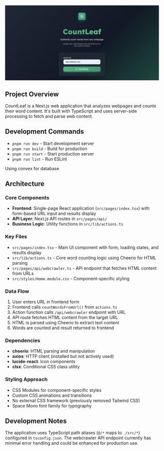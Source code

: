 ![](countleaf.png)

## Project Overview

CountLeaf is a Next.js web application that analyzes webpages and counts their word content. It's built with TypeScript and uses server-side processing to fetch and parse web content.

## Development Commands

- `pnpm run dev` - Start development server
- `pnpm run build` - Build for production
- `pnpm run start` - Start production server
- `pnpm run lint` - Run ESLint

Using convex for database

## Architecture

### Core Components
- **Frontend**: Single-page React application (`src/pages/index.tsx`) with form-based URL input and results display
- **API Layer**: Next.js API routes in `src/pages/api/`
- **Business Logic**: Utility functions in `src/lib/actions.ts`

### Key Files
- `src/pages/index.tsx` - Main UI component with form, loading states, and results display
- `src/lib/actions.ts` - Core word counting logic using Cheerio for HTML parsing
- `src/pages/api/webcrawler.ts` - API endpoint that fetches HTML content from URLs
- `src/styles/Home.module.css` - Component-specific styling

### Data Flow
1. User enters URL in frontend form
2. Frontend calls `countWordsFromUrl()` from `actions.ts`
3. Action function calls `/api/webcrawler` endpoint with URL
4. API route fetches HTML content from the target URL
5. HTML is parsed using Cheerio to extract text content
6. Words are counted and result returned to frontend

### Dependencies
- **cheerio**: HTML parsing and manipulation
- **axios**: HTTP client (installed but not actively used)
- **lucide-react**: Icon components
- **clsx**: Conditional CSS class utility

### Styling Approach
- CSS Modules for component-specific styles
- Custom CSS animations and transitions
- No external CSS framework (previously removed Tailwind CSS)
- Space Mono font family for typography

## Development Notes

The application uses TypeScript path aliases (`@/*` maps to `./src/*`) configured in `tsconfig.json`. The webcrawler API endpoint currently has minimal error handling and could be enhanced for production use.